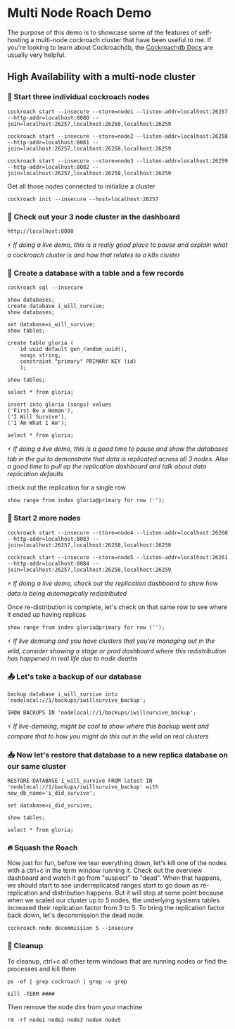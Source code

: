 # Multi Node Roach Demo
The purpose of this demo is to showcase some of the features of self-hosting a multi-node cockroach cluster that have been useful to me. If you're looking to learn about Cockroachdb, the [Cockroachdb Docs](https://www.cockroachlabs.com/docs/) are usually very helpful.

## High Availability with a multi-node cluster

### :battery: Start three individual cockroach nodes 
```
cockroach start --insecure --store=node1 --listen-addr=localhost:26257 --http-addr=localhost:8080 --join=localhost:26257,localhost:26258,localhost:26259
```

```
cockroach start --insecure --store=node2 --listen-addr=localhost:26258 --http-addr=localhost:8081 --join=localhost:26257,localhost:26258,localhost:26259
```

```
cockroach start --insecure --store=node3 --listen-addr=localhost:26259 --http-addr=localhost:8082 --join=localhost:26257,localhost:26258,localhost:26259

```
Get all those nodes connected to initialize a cluster
```
cockroach init --insecure --host=localhost:26257
```

### :eyes: Check out your 3 node cluster in the dashboard 
```
http://localhost:8080
```
:zap: *If doing a live demo, this is a really good place to pause and explain what a cockroach cluster is and how that relates to a k8s cluster*

### :page_facing_up: Create a database with a table and a few records 
```
cockroach sql --insecure
```
```
show databases;
create database i_will_survive;
show databases;
```
```
set database=i_will_survive;
show tables;

create table gloria (
    id uuid default gen_random_uuid(), 
    songs string, 
    constraint "primary" PRIMARY KEY (id)
    );

show tables;
```

```
select * from gloria;

insert into gloria (songs) values 
('First Be a Woman'), 
('I Will Survive'), 
('I Am What I Am');

select * from gloria;

```
:zap: *If doing a live demo, this is a good time to pause and show the databases tab in the gui to demonstrate that data is replicated across all 3 nodes. Also a good time to pull up the replication dashboard and talk about data replication defaults*

check out the replication for a single row

```
show range from index gloria@primary for row ('');
```

### :battery: Start 2 more nodes 
```
cockroach start --insecure --store=node4 --listen-addr=localhost:26260 --http-addr=localhost:8083 --join=localhost:26257,localhost:26258,localhost:26259
```

```
cockroach start --insecure --store=node5 --listen-addr=localhost:26261 --http-addr=localhost:8084 --join=localhost:26257,localhost:26258,localhost:26259
```

:zap: *If doing a live demo, check out the replication dashboard to show how data is being automagically redistributed*

Once re-distribution is complete, let's check on that same row to see where it ended up having replicas
```
show range from index gloria@primary for row ('');
```

:zap: *If live demoing and you have clusters that you're managing out in the wild, consider showing a stage or prod dashboard where this redistribution has happened in real life due to node deaths*

### :outbox_tray: Let's take a backup of our database 
```
backup database i_will_survive into 'nodelocal://1/backups/iwillsurvive_backup';

SHOW BACKUPS IN 'nodelocal://1/backups/iwillsurvive_backup';
```
:zap: *If live-demoing, might be cool to show where this backup went and compare that to how you might do this out in the wild on real clusters*

### :inbox_tray: Now let's restore that database to a new replica database on our same cluster 
```
RESTORE DATABASE i_will_survive FROM latest IN 'nodelocal://1/backups/iwillsurvive_backup' with new_db_name='i_did_survive';

set database=i_did_survive;

show tables;

select * from gloria;
```

### :fire: Squash the Roach 
Now just for fun, before we tear everything down, let's kill one of the nodes with a ctrl+c in the term window running it. Check out the overview dashboard and watch it go from "suspect" to "dead". When that happens, we should start to see underreplicated ranges start to go down as re-replication and distribution happens. But it will stop at some point because when we scaled our cluster up to 5 nodes, the underlying systems tables increased their replication factor from 3 to 5. To bring the replication factor back down, let's decommission the dead node.
```
cockroach node decommission 5 --insecure
```

### :wrench: Cleanup 
To cleanup, ctrl+c all other term windows that are running nodes or find the processes and kill them
```
ps -ef | grep cockroach | grep -v grep

kill -TERM ####
```

Then remove the node dirs from your machine
```
rm -rf node1 node2 node3 node4 node5
```